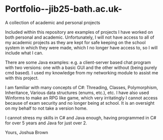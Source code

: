# Portfolio--jib25-bath.ac.uk-
A collection of academic and personal projects

Included within this repository are examples of projects I have worked on both personal and academic.
Unfortunately, I will not have access to all of my academic projects as they are
kept for safe keeping on the school system in which they were made, which I no longer have access to, 
so I will include what I can.

There are some Java examples: e.g. a client-server based chat program with two versions: one with a basic GUI and the other
without (being purely cmd based). I used my knowledge from my networking module to assist me with this project.

I am familiar with many concepts of C#:
Threading, Classes, Polymorphism, Inheritance, Various data structures (enums, etc.), etc.
I have also used Winforms to make an RPG like game, which very irritatingly I cannot
access because of exam security and no longer being at school. It is an oversight on my behalf
to not take a version home.

I cannot stress my skills in C# and Java enough, having programmed in C# for over 5 years and Java for just over 2.

Yours,
Joshua Brown
